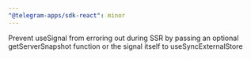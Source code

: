 ```yaml
---
"@telegram-apps/sdk-react": minor
---
```


Prevent useSignal from erroring out during SSR by passing an optional getServerSnapshot function or the signal itself to useSyncExternalStore
